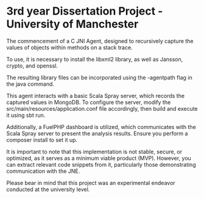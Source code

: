 # 3rd year Dissertation Project - University of Manchester

The commencement of a C JNI Agent, designed to recursively capture the values of objects within methods on a stack trace.

To use, it is necessary to install the libxml2 library, as well as Jansson, crypto, and openssl.

The resulting library files can be incorporated using the -agentpath flag in the java command.

This agent interacts with a basic Scala Spray server, which records the captured values in MongoDB. To configure the server, modify the src/main/resources/application.conf file accordingly, then build and execute it using sbt run.

Additionally, a FuelPHP dashboard is utilized, which communicates with the Scala Spray server to present the analysis results. Ensure you perform a composer install to set it up.

It is important to note that this implementation is not stable, secure, or optimized, as it serves as a minimum viable product (MVP). However, you can extract relevant code snippets from it, particularly those demonstrating communication with the JNE.

Please bear in mind that this project was an experimental endeavor conducted at the university level.
